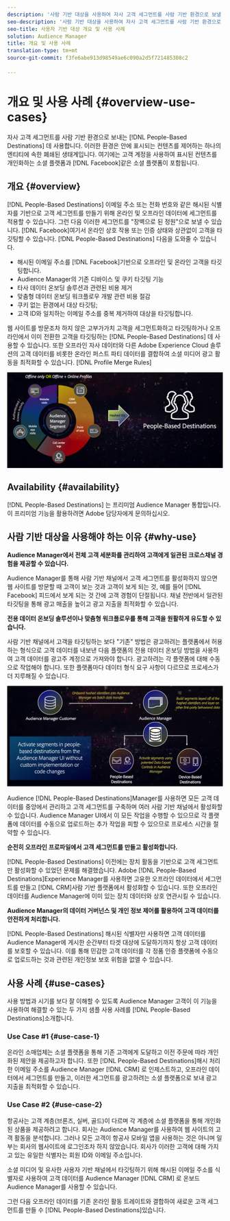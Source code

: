 ```yaml
---
description: '사람 기반 대상을 사용하여 자사 고객 세그먼트를 사람 기반 환경으로 보낼 수 있습니다. 이러한 환경은 안에 표시되는 컨텐츠를 제어하는 하나의 엔티티에 속한 폐쇄된 생태계입니다. 여기에는 Facebook과 같은 소셜 플랫폼과 고객 계정을 사용하여 표시된 컨텐츠를 개인화하는 기타 플랫폼이 포함됩니다. '
seo-description: '사람 기반 대상을 사용하여 자사 고객 세그먼트를 사람 기반 환경으로 보낼 수 있습니다. 이러한 환경은 안에 표시되는 컨텐츠를 제어하는 하나의 엔티티에 속한 폐쇄된 생태계입니다. 여기에는 Facebook과 같은 소셜 플랫폼과 고객 계정을 사용하여 표시된 컨텐츠를 개인화하는 기타 플랫폼이 포함됩니다.  '
seo-title: 사용자 기반 대상 개요 및 사용 사례
solution: Audience Manager
title: 개요 및 사용 사례
translation-type: tm+mt
source-git-commit: f3fe6abe913d98549ae6c090a2d5f721485308c2

---
```



# 개요 및 사용 사례 {#overview-use-cases}

자사 고객 세그먼트를 사람 기반 환경으로 보내는 [!DNL People-Based Destinations] 데 사용합니다. 이러한 환경은 안에 표시되는 컨텐츠를 제어하는 하나의 엔티티에 속한 폐쇄된 생태계입니다. 여기에는 고객 계정을 사용하여 표시된 컨텐츠를 개인화하는 소셜 플랫폼과 [!DNL Facebook]같은 소셜 플랫폼이 포함됩니다.

## 개요 {#overview}

[!DNL People-Based Destinations] 이메일 주소 또는 전화 번호와 같은 해시된 식별자를 기반으로 고객 세그먼트를 만들기 위해 온라인 및 오프라인 데이터에 세그먼트를 적용할 수 있습니다. 그런 다음 이러한 세그먼트를 "장벽으로 된 정원"으로 보낼 수 있습니다. [!DNL Facebook]여기서 온라인 상호 작용 또는 인증 상태와 상관없이 고객을 타깃팅할 수 있습니다. [!DNL People-Based Destinations] 다음을 도와줄 수 있습니다.

* 해시된 이메일 주소를 [!DNL Facebook]기반으로 오프라인 및 온라인 고객을 타깃팅합니다.
* Audience Manager의 기존 디바이스 및 쿠키 타깃팅 기능
* 타사 데이터 온보딩 솔루션과 관련된 비용 제거
* 맞춤형 데이터 온보딩 워크플로우 개발 관련 비용 절감
* 쿠키 없는 환경에서 대상 타깃팅;
* 고객 ID와 일치하는 이메일 주소를 중복 제거하여 대상을 타깃팅합니다.

웹 사이트를 방문조차 하지 않은 고부가가치 고객을 세그먼트화하고 타깃팅하거나 오프라인에서 이미 전환한 고객을 타깃팅하는 [!DNL People-Based Destinations] 데 사용할 수 있습니다. 또한 오프라인 자사 데이터와 다른 Adobe Experience Cloud 솔루션의 고객 데이터를 비롯한 온라인 퍼스트 파티 데이터를 결합하여 소셜 미디어 광고 활동을 최적화할 수 있습니다. [!DNL Profile Merge Rules]

![pbd-overview](assets/pbd-overview.png)

## Availability {#availability}

[!DNL People-Based Destinations] 는 프리미엄 Audience Manager 통합입니다. 이 프리미엄 기능을 활용하려면 Adobe 담당자에게 문의하십시오.

## 사람 기반 대상을 사용해야 하는 이유 {#why-use}

**Audience Manager에서 전체 고객 세분화를 관리하여 고객에게 일관된 크로스채널 경험을 제공할 수 있습니다.**

Audience Manager를 통해 사람 기반 채널에서 고객 세그먼트를 활성화하지 않으면 웹 사이트를 방문할 때 고객이 보는 것과 고객이 보게 되는 것, 예를 들어 [!DNL Facebook] 피드에서 보게 되는 것 간에 고객 경험이 단절됩니다. 채널 전반에서 일관된 타깃팅을 통해 광고 매출을 높이고 광고 지출을 최적화할 수 있습니다.

**전용 데이터 온보딩 솔루션이나 맞춤형 워크플로우를 통해 고객을 원활하게 유도할 수 있습니다.**

사람 기반 채널에서 고객을 타깃팅하는 보다 "기존" 방법은 광고하려는 플랫폼에서 허용하는 형식으로 고객 데이터를 내보낸 다음 플랫폼의 전용 데이터 온보딩 방법을 사용하여 고객 데이터를 광고주 계정으로 가져와야 합니다. 광고하려는 각 플랫폼에 대해 수동으로 작업해야 합니다. 또한 플랫폼마다 데이터 형식 요구 사항이 다르므로 프로세스가 더 지루해질 수 있습니다.

![pbd-overview](assets/pbd-diagram.png)

Audience [!DNL People-Based Destinations]Manager를 사용하면 모든 고객 데이터를 중앙에서 관리하고 고객 세그먼트를 구축하며 여러 사람 기반 채널에서 활성화할 수 있습니다. Audience Manager UI에서 이 모든 작업을 수행할 수 있으므로 각 플랫폼에 데이터를 수동으로 업로드하는 추가 작업을 피할 수 있으므로 프로세스 시간을 절약할 수 있습니다.

**순전히 오프라인 프로파일에서 고객 세그먼트를 만들고 활성화합니다.**

[!DNL People-Based Destinations] 이전에는 장치 활동을 기반으로 고객 세그먼트만 활성화할 수 있었던 문제를 해결했습니다. Adobe [!DNL People-Based Destinations]Experience Manager를 사용하면 고유한 오프라인 데이터에서 세그먼트를 만들고 [!DNL CRM]사람 기반 플랫폼에서 활성화할 수 있습니다. 또한 오프라인 데이터를 Audience Manager에 이미 있는 장치 데이터와 상호 연관시킬 수 있습니다.

**Audience Manager의 데이터 거버넌스 및 개인 정보 제어를 활용하여 고객 데이터를 안전하게 처리합니다.**

[!DNL People-Based Destinations] 해시된 식별자만 사용하면 고객 데이터를 Audience Manager에 게시한 순간부터 타겟 대상에 도달하기까지 항상 고객 데이터를 보호할 수 있습니다. 이를 통해 민감한 고객 데이터를 각 정품 인증 플랫폼에 수동으로 업로드하는 것과 관련된 개인정보 보호 위험을 없앨 수 있습니다.

## 사용 사례 {#use-cases}

사용 방법과 시기를 보다 잘 이해할 수 있도록 Audience Manager 고객이 이 기능을 사용하여 해결할 수 있는 두 가지 샘플 사용 사례를 [!DNL People-Based Destinations]소개합니다.

### Use Case #1 {#use-case-1}

온라인 소매업체는 소셜 플랫폼을 통해 기존 고객에게 도달하고 이전 주문에 따라 개인화된 제안을 제공하고자 합니다. 또한 [!DNL People-Based Destinations]해시 처리한 이메일 주소를 Audience Manager [!DNL CRM] 로 인제스트하고, 오프라인 데이터에서 세그먼트를 만들고, 이러한 세그먼트를 광고하려는 소셜 플랫폼으로 보내 광고 지출을 최적화할 수 있습니다.

### Use Case #2 {#use-case-2}

항공사는 고객 계층(브론즈, 실버, 골드)이 다르며 각 계층에 소셜 플랫폼을 통해 개인화된 상품을 제공하려고 합니다. 회사는 Audience Manager를 사용하여 웹 사이트의 고객 활동을 분석합니다. 그러나 모든 고객이 항공사 모바일 앱을 사용하는 것은 아니며 일부는 회사의 웹사이트에 로그인조차 하지 않았습니다. 회사가 이러한 고객에 대해 가지고 있는 유일한 식별자는 회원 ID와 이메일 주소입니다.

소셜 미디어 및 유사한 사용자 기반 채널에서 타깃팅하기 위해 해시된 이메일 주소를 식별자로 사용하여 고객 데이터를 Audience Manager [!DNL CRM] 로 온보드Audience Manager를 사용할 수 있습니다.

그런 다음 오프라인 데이터를 기존 온라인 활동 트레이트와 결합하여 새로운 고객 세그먼트를 만들 수 [!DNL People-Based Destinations]있습니다.
